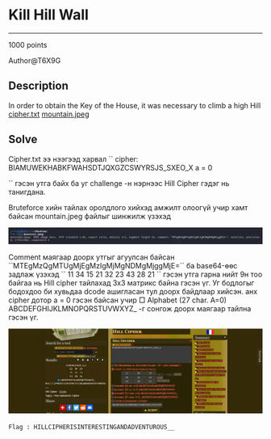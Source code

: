 # Kill Hill Wall
*** 
1000 points

Author@T6X9G

## Description
  In order to obtain the Key of the House, it was necessary to climb a high Hill
<a href="https://github.com/Uz169/MUST-CTF-2023-writeup-/blob/main/Round%201%20/Cryptography/Kill%20Hill%20Wall/pics/cipher.txt">cipher.txt</a>
<a href="[mountain.jpeg](https://github.com/Uz169/MUST-CTF-2023-writeup-/blob/main/Round%201%20/Cryptography/Kill%20Hill%20Wall/pics/mountain.jpeg)">mountain.jpeg</a>

## Solve
Cipher.txt ээ нээгээд харвал
``
cipher: BIAMUWEKHABKFWAHSDTJQXGZCSWYRSJS_SXEO_X
a = 0

``
гэсэн утга байх ба уг challenge -н нэрнээс Hill Cipher гэдэг нь танигдана.

Bruteforce хийн тайлах оролдлого хийхэд амжилт олоогүй учир хамт байсан mountain.jpeg файлыг шинжилж үзэхэд

<p align="center">
  <img src="https://github.com/Uz169/MUST-CTF-2023-writeup-/blob/main/Round%201%20/Cryptography/Kill%20Hill%20Wall/pics/hilla.png">
</p>
Comment маягаар доорх утгыг агуулсан байсан
``MTEgMzQgMTUgMjEgMzIgMjMgNDMgMjggMjE=``
ба base64-өөс задлаж үзэхэд 
`` 11 34 15 21 32 23 43 28 21 ``
гэсэн утга гарна нийт 9н тоо байгаа нь Hill cipher тайлахад 3x3 матрикс байна гэсэн үг.
Уг бодлогыг бодохдоо би хувьдаа dcode ашигласан тул доорх байдлаар хийсэн.
анх cipher дотор a = 0 гэсэн байсан учир 
□ Alphabet (27 char. A=0) ABCDEFGHIJKLMNOPQRSTUVWXYZ_ 
-г сонгож доорх маягаар тайлна гэсэн үг.
<p align="center">
  <img src="https://github.com/Uz169/MUST-CTF-2023-writeup-/blob/main/Round%201%20/Cryptography/Kill%20Hill%20Wall/pics/hillb.png">
</p>

`` Flag : HILLCIPHERISINTERESTINGANDADVENTUROUS__ `` 
